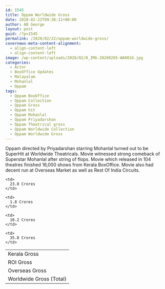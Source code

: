 ```yaml
---
id: 1545
title: Oppam Worldwide Gross
date: 2020-02-22T09:38:11+00:00
author: AB George
layout: post
guid: /?p=1545
permalink: /2020/02/22/oppam-worldwide-gross/
covernews-meta-content-alignment:
  - align-content-left
  - align-content-left
image: /wp-content/uploads/2020/02/0_IMG-20200205-WA0016.jpg
categories:
  - Actor
  - BoxOffice Updates
  - Malayalam
  - Mohanlal
  - Oppam
tags:
  - Oppam BoxOffice
  - Oppam Collection
  - Oppam Gross
  - Oppam hit
  - Oppam Mohanlal
  - Oppam Priyadarshan
  - Oppam Theatrical gross
  - Oppam Worldwide Collection
  - Oppam Worldwide Gross
---
```

Oppam directed by Priyadarshan starring Mohanlal turned out to be SuperHit at Worldwide Theatricals. Movie witnessed strong comeback of Superstar Mohanlal after string of flops. Movie which released in 104 theatres finished 16,000 shows from Kerala BoxOffice. Movie also had decent run at Overseas Market as well as Rest Of India Circuits.

<table class="wp-block-table">
  <tr>
    <td>
      Kerala Gross
    </td>
    
    <td>
      23.8 Crores
    </td>
  </tr>
  
  <tr>
    <td>
      ROI Gross
    </td>
    
    <td>
      1.8 Crores
    </td>
  </tr>
  
  <tr>
    <td>
      Overseas Gross
    </td>
    
    <td>
      10.2 Crores
    </td>
  </tr>
  
  <tr>
    <td>
      Worldwide Gross (Total)
    </td>
    
    <td>
      35.8 Crores
    </td>
  </tr>
</table>